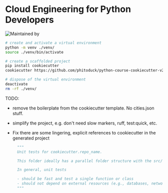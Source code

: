 # Cloud Engineering for Python Developers

![Maintained by](https://img.shields.io/badge/Maintained%20by-MLOps%20Club-05998B?style=for-the-badge)

<!-- The branching structure of this repository looks like this:

![alt text](./assets/course-repo-branching-scheme.png) -->

```bash
# create and activate a virtual environment
python -m venv ./venv/
source ./venv/bin/activate

# create a scaffolded project
pip install cookiecutter
cookiecutter https://github.com/phitoduck/python-course-cookiecutter-v2.git

# dispose of the virtual environment
deactivate
rm -rf ./venv/
```

TODO:
- remove the boilerplate from the cookiecutter template. No cities.json stuff.
- simplify the project, e.g. don't need slow markers, ruff, test:quick, etc.
- Fix there are some lingering, explicit references to cookiecutter in the generated project

  ```python
    """
    Unit tests for cookiecutter.repo_name.

    This folder ideally has a parallel folder structure with the src/cookiecutter.package_import_name/ folder.

    In general, unit tests

    - should be fast and test a single function or class
    - should not depend on external resources (e.g., databases, network, etc.)
    """

  ```
